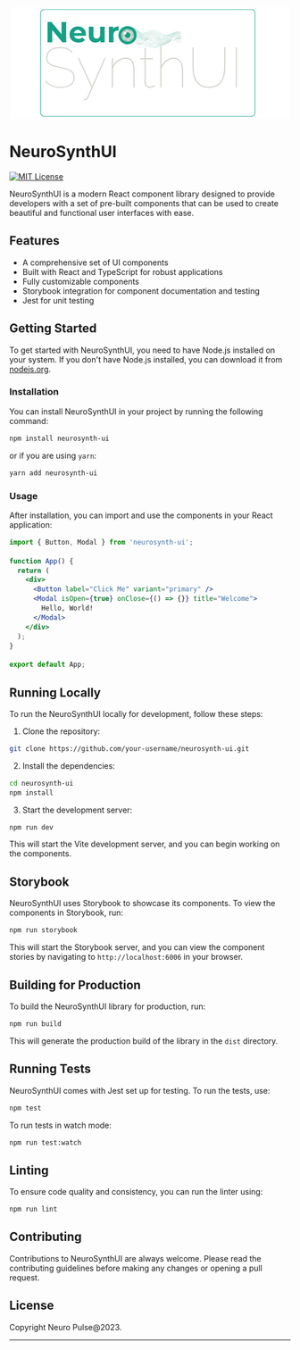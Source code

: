 <p align="center">
  <img src="./public/neuralsynth-ui-no-background-readme.png" alt="Logo do seu projeto" width="500"/>
</p>

# NeuroSynthUI
[![MIT License](https://img.shields.io/badge/License-MIT-green.svg)](https://choosealicense.com/licenses/mit/)

NeuroSynthUI is a modern React component library designed to provide developers with a set of pre-built components that can be used to create beautiful and functional user interfaces with ease.

## Features

- A comprehensive set of UI components
- Built with React and TypeScript for robust applications
- Fully customizable components
- Storybook integration for component documentation and testing
- Jest for unit testing

## Getting Started

To get started with NeuroSynthUI, you need to have Node.js installed on your system. If you don't have Node.js installed, you can download it from [nodejs.org](https://nodejs.org/).

### Installation

You can install NeuroSynthUI in your project by running the following command:

```sh
npm install neurosynth-ui
```

or if you are using `yarn`:

```sh
yarn add neurosynth-ui
```

### Usage

After installation, you can import and use the components in your React application:

```jsx
import { Button, Modal } from 'neurosynth-ui';

function App() {
  return (
    <div>
      <Button label="Click Me" variant="primary" />
      <Modal isOpen={true} onClose={() => {}} title="Welcome">
        Hello, World!
      </Modal>
    </div>
  );
}

export default App;
```

## Running Locally

To run the NeuroSynthUI locally for development, follow these steps:

1. Clone the repository:

```sh
git clone https://github.com/your-username/neurosynth-ui.git
```

2. Install the dependencies:

```sh
cd neurosynth-ui
npm install
```

3. Start the development server:

```sh
npm run dev
```

This will start the Vite development server, and you can begin working on the components.

## Storybook

NeuroSynthUI uses Storybook to showcase its components. To view the components in Storybook, run:

```sh
npm run storybook
```

This will start the Storybook server, and you can view the component stories by navigating to `http://localhost:6006` in your browser.

## Building for Production

To build the NeuroSynthUI library for production, run:

```sh
npm run build
```

This will generate the production build of the library in the `dist` directory.

## Running Tests

NeuroSynthUI comes with Jest set up for testing. To run the tests, use:

```sh
npm test
```

To run tests in watch mode:

```sh
npm run test:watch
```

## Linting

To ensure code quality and consistency, you can run the linter using:

```sh
npm run lint
```

## Contributing

Contributions to NeuroSynthUI are always welcome. Please read the contributing guidelines before making any changes or opening a pull request.

## License

Copyright Neuro Pulse@2023.

---
